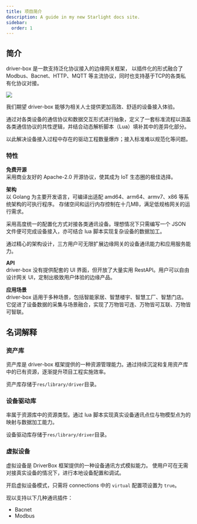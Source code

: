 ```yaml
---
title: 项目简介
description: A guide in my new Starlight docs site.
sidebar:
  order: 1
---
```


## 简介
driver-box 是一款支持泛化协议接入的边缘网关框架， 以插件化的形式融合了 Modbus、Bacnet、HTTP、MQTT 等主流协议，同时也支持基于TCP的各类私有化协议对接。

![](/driver-box/framework.svg)

我们期望 driver-box 能够为相关人士提供更加高效、舒适的设备接入体验。 

通过对各类设备的通信协议和数据交互形式进行抽象，定义了一套标准流程以涵盖各类通信协议的共性逻辑，并结合动态解析脚本（Lua）填补其中的差异化部分。

以此解决设备接入过程中存在的驱动工程数量爆炸；接入标准难以规范化等问题。

### 特性
**免费开源**    
采用商业友好的 Apache-2.0 开源协议，使其成为 IoT 生态圈的极佳选择。

**架构**      
以 Golang 为主要开发语言，可编译出适配 amd64、arm64、armv7、x86 等系统架构的可执行程序。
存储空间和运行内存控制在十几MB，满足低规格网关的运行需求。

采用高度统一的配置化方式对接各类通讯设备。理想情况下只需编写一个 JSON 文件便可完成设备接入，亦可结合 lua 脚本实现复杂设备的数据加工。

通过精心的架构设计，三方用户可无限扩展边缘网关的设备通讯能力和应用服务能力。

**API**     
driver-box 没有提供配套的 UI 界面，但开放了大量实用 RestAPI。用户可以自由设计网关 UI，定制出极致用户体验的边缘产品。

**应用场景**        
driver-box 适用于多种场景，包括智能家居、智慧楼宇、智慧工厂、智慧门店。它促进了设备数据的采集与场景融合，实现了万物皆可连、万物皆可互联、万物皆可智联。

## 名词解释

### 资产库
资产库是 driver-box 框架提供的一种资源管理能力。通过持续沉淀和复用资产库中的已有资源，逐渐提升项目工程实施效率。

资产库存储于`res/library/driver`目录。
### 设备驱动库
率属于资源库中的资源类型。通过 lua 脚本实现真实设备通讯点位与物模型点为的映射与数据加工能力。

设备驱动库存储于`res/library/driver`目录。

### 虚拟设备
虚拟设备是 DriverBox 框架提供的一种设备通讯方式模拟能力。
使用户可在无需对接真实设备的情况下，进行本地设备配置和调试。

开启虚拟设备模式，只需将 connections 中的 `virtual` 配置项设置为 `true`。

现以支持以下几种通讯插件：
- Bacnet
- Modbus